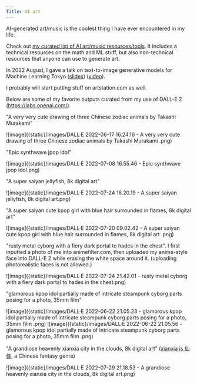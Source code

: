 ```yaml
---
Title: AI art
---
```


AI-generated art/music is the coolest thing I have ever encountered in my life.

Check out [my curated list of AI art/music resources/tools](https://docs.google.com/document/d/1-P58p-5yx8OXE0_0RN_D5Zg3lGqYQ88xtxOXClX5c_I/edit#). It includes a technical resources on the math and ML stuff, but also non-technical resources that anyone can use to generate art.

In 2022 August, I gave a talk on text-to-image generative models for Machine Learning Tokyo ([slides](https://docs.google.com/presentation/d/1iTpMFJR6AtcwcOCehFBabYPUuMSq1HglcRyZgjGXOR8/edit#slide=id.g13be75f8405_1_0)) ([video](https://www.youtube.com/watch?v=SdahlzTVqVc)).

I probably will start putting stuff on artstation.com as well.

Below are some of my favorite outputs curated from my use of DALL-E 2 (https://labs.openai.com/).

"A very very cute drawing of three Chinese zodiac animals by Takashi Murakami"

![image]({static}/images/DALL·E 2022-06-17 16.24.16 - A very very cute drawing of three Chinese zodiac animals by Takashi Murakami .png)

"Epic synthwave jpop idol"

![image]({static}/images/DALL·E 2022-07-08 16.55.46 - Epic synthwave jpop idol.png)

"A super saiyan jellyfish, 8k digital art"

![image]({static}/images/DALL·E 2022-07-24 16.20.19 - A super saiyan jellyfish, 8k digital art.png)

"A super saiyan cute kpop girl with blue hair surrounded in flames, 8k digital art"

![image]({static}/images/DALL·E 2022-07-20 09.02.42 - A super saiyan cute kpop girl with blue hair surrounded in flames, 8k digital art .png)

"rusty metal cyborg with a fiery dark portal to hades in the chest". I first inputted a photo of me into animefilter.com, then uploaded my anime-style face into DALL-E 2 while erasing the white space around it. (uploading photorealistic faces is not allowed.)

![image]({static}/images/DALL·E 2022-07-24 21.42.01 - rusty metal cyborg with a fiery dark portal to hades in the chest.png)

"glamorous kpop idol partially made of intricate steampunk cyborg parts posing for a photo, 35mm film"

![image]({static}/images/DALL·E 2022-06-22 21.05.23 - glamorous kpop idol partially made of intricate steampunk cyborg parts posing for a photo, 35mm film .png)
![image]({static}/images/DALL·E 2022-06-22 21.05.56 - glamorous kpop idol partially made of intricate steampunk cyborg parts posing for a photo, 35mm film .png)

"A grandiose heavenly xianxia city in the clouds, 8k digital art" ([xianxia is 仙俠](https://en.wikipedia.org/wiki/Xianxia_(genre)), a Chinese fantasy genre) 

![image]({static}/images/DALL·E 2022-07-29 21.18.53 - A grandiose heavenly xianxia city in the clouds, 8k digital art.png)

